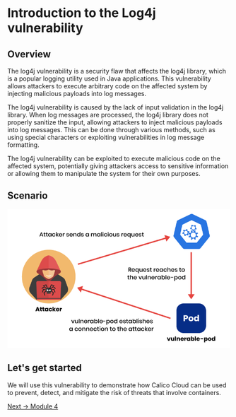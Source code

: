 # Introduction to the Log4j vulnerability

## Overview

The log4j vulnerability is a security flaw that affects the log4j library, which is a popular logging utility used in Java applications. This vulnerability allows attackers to execute arbitrary code on the affected system by injecting malicious payloads into log messages.

The log4j vulnerability is caused by the lack of input validation in the log4j library. When log messages are processed, the log4j library does not properly sanitize the input, allowing attackers to inject malicious payloads into log messages. This can be done through various methods, such as using special characters or exploiting vulnerabilities in log message formatting.

The log4j vulnerability can be exploited to execute malicious code on the affected system, potentially giving attackers access to sensitive information or allowing them to manipulate the system for their own purposes.


## Scenario

![intro](img/log4j-exploit.png)


## Let's get started

We will use this vulnerability to demonstrate how Calico Cloud can be used to prevent, detect, and mitigate the risk of threats that involve containers.


[Next -> Module 4](prevention.md)
